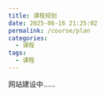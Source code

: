 ```yaml
---
title: 课程规划
date: 2025-06-16 21:25:02
permalink: /course/plan
categories:
  - 课程
tags:
  - 课程
---
```


网站建设中......
